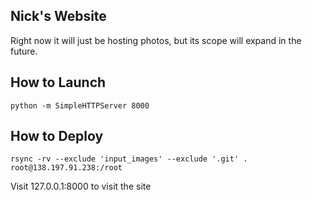 ## Nick's Website

Right now it will just be hosting photos, but its scope will expand in the future.


## How to Launch
```
python -m SimpleHTTPServer 8000
```

## How to Deploy
```
rsync -rv --exclude 'input_images' --exclude '.git' . root@138.197.91.238:/root
```

Visit 127.0.0.1:8000 to visit the site
